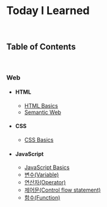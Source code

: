 # Today I Learned


<br />


## Table of Contents


<br />


### Web

- #### HTML

  - [HTML Basics](/HTML/01_HTML_Basics.md)
  - [Semantic Web](/HTML/02_Semantic_Web.md)

- #### CSS

  - [CSS Basics](/CSS/01_CSS_Basics.md)

- #### JavaScript

  - [JavaScript Basics](/JavaScript/01_JavaScript_Basics.md)
  - [변수(Variable)](/JavaScript/02_variable.md)
  - [연산자(Operator)](/JavaScript/03_operator.md)
  - [제어문(Control flow statement)](/JavaScript/04_control.md)
  - [함수(Function)](/JavaScript/05_function.md)